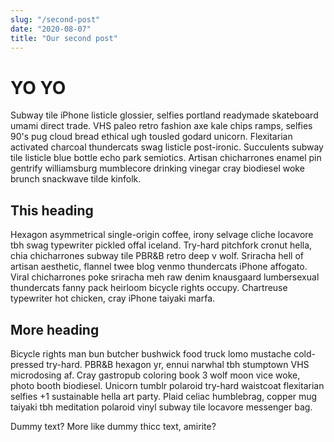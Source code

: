 ```yaml
---
slug: "/second-post"
date: "2020-08-07"
title: "Our second post"
---
```


# YO YO

Subway tile iPhone listicle glossier, selfies portland readymade skateboard umami direct trade. VHS paleo retro fashion axe kale chips ramps, selfies 90's pug cloud bread ethical ugh tousled godard unicorn. Flexitarian activated charcoal thundercats swag listicle post-ironic. Succulents subway tile listicle blue bottle echo park semiotics. Artisan chicharrones enamel pin gentrify williamsburg mumblecore drinking vinegar cray biodiesel woke brunch snackwave tilde kinfolk.

## This heading

Hexagon asymmetrical single-origin coffee, irony selvage cliche locavore tbh swag typewriter pickled offal iceland. Try-hard pitchfork cronut hella, chia chicharrones subway tile PBR&B retro deep v wolf. Sriracha hell of artisan aesthetic, flannel twee blog venmo thundercats iPhone affogato. Viral chicharrones poke sriracha meh raw denim knausgaard lumbersexual thundercats fanny pack heirloom bicycle rights occupy. Chartreuse typewriter hot chicken, cray iPhone taiyaki marfa.

## More heading

Bicycle rights man bun butcher bushwick food truck lomo mustache cold-pressed try-hard. PBR&B hexagon yr, ennui narwhal tbh stumptown VHS microdosing af. Cray gastropub coloring book 3 wolf moon vice woke, photo booth biodiesel. Unicorn tumblr polaroid try-hard waistcoat flexitarian selfies +1 sustainable hella art party. Plaid celiac humblebrag, copper mug taiyaki tbh meditation polaroid vinyl subway tile locavore messenger bag.

Dummy text? More like dummy thicc text, amirite?
